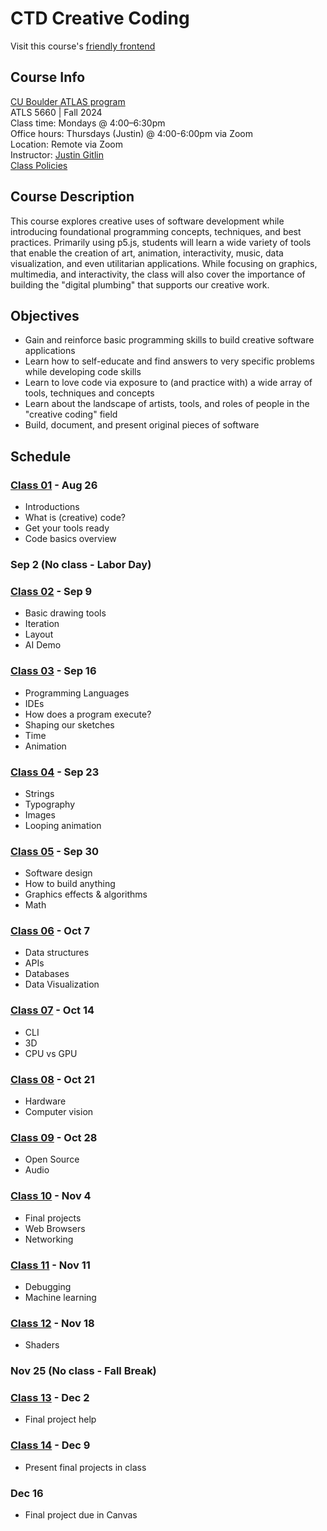 # CTD Creative Coding

Visit this course's [friendly frontend](https://cacheflowe.github.io/ctd-creative-coding)

## Course Info

[CU Boulder ATLAS program](https://www.colorado.edu/atlas/academics/grad/ctd-ci) <br>
ATLS 5660 | Fall 2024 <br>
Class time: Mondays @ 4:00–6:30pm <br>
Office hours: Thursdays (Justin) @ 4:00-6:00pm via Zoom<br>
Location: Remote via Zoom<br>
Instructor: [Justin Gitlin](https://cacheflowe.com) <br>
[Class Policies](./docs/policies.md)

## Course Description

This course explores creative uses of software development while introducing foundational programming concepts, techniques, and best practices. Primarily using p5.js, students will learn a wide variety of tools that enable the creation of art, animation, interactivity, music, data visualization, and even utilitarian applications. While focusing on graphics, multimedia, and interactivity, the class will also cover the importance of building the "digital plumbing" that supports our creative work.

## Objectives

* Gain and reinforce basic programming skills to build creative software applications
* Learn how to self-educate and find answers to very specific problems while developing code skills
* Learn to love code via exposure to (and practice with) a wide array of tools, techniques and concepts
* Learn about the landscape of artists, tools, and roles of people in the "creative coding" field
* Build, document, and present original pieces of software

## Schedule

### [Class 01](./classes/class-01.md) - Aug 26

* Introductions
* What is (creative) code?
* Get your tools ready
* Code basics overview

### Sep 2 (No class - Labor Day)

### [Class 02](./classes/class-02.md) - Sep 9

* Basic drawing tools
* Iteration
* Layout
* AI Demo

### [Class 03](./classes/class-03.md) - Sep 16

* Programming Languages 
* IDEs
* How does a program execute?
* Shaping our sketches
* Time
* Animation

### [Class 04](./classes/class-04.md) - Sep 23

* Strings
* Typography
* Images
* Looping animation

### [Class 05](./classes/class-05.md) - Sep 30

* Software design
* How to build anything
* Graphics effects & algorithms
* Math

### [Class 06](./classes/class-06.md) - Oct 7

* Data structures
* APIs
* Databases
* Data Visualization

### [Class 07](./classes/class-07.md) - Oct 14

* CLI
* 3D
* CPU vs GPU

### [Class 08](./classes/class-08.md) - Oct 21

* Hardware
* Computer vision

### [Class 09](./classes/class-09.md) - Oct 28

* Open Source
* Audio

### [Class 10](./classes/class-10.md) - Nov 4

* Final projects
* Web Browsers
* Networking

### [Class 11](./classes/class-11.md) - Nov 11

* Debugging
* Machine learning

### [Class 12](./classes/class-12.md) - Nov 18

* Shaders

### Nov 25 (No class - Fall Break)

### [Class 13](./classes/class-13.md) - Dec 2

* Final project help

### [Class 14](./classes/class-14.md) - Dec 9

* Present final projects in class

### Dec 16

* Final project due in Canvas

